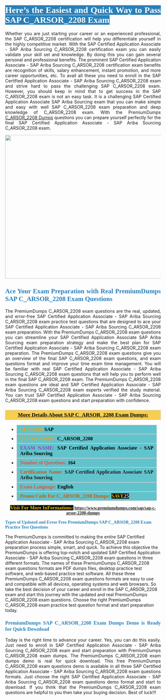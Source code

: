 <h1 style="text-align: justify;"><span style="color:#ffffff;"><span style="font-family:Georgia,serif;"><strong><span style="background-color:#2980b9;">Here’s the Easiest and Quick Way to Pass SAP C_ARSOR_2208 Exam</span></strong></span></span></h1>

<p style="text-align: justify;">Whether you are just starting your career or an experienced professional, the SAP C_ARSOR_2208 certification will help you differentiate yourself in the highly competitive market. With the SAP Certified Application Associate - SAP Ariba Sourcing C_ARSOR_2208 certification exam you can easily validate your skill set and knowledge. By doing this you can gain several personal and professional benefits. The prominent SAP Certified Application Associate - SAP Ariba Sourcing C_ARSOR_2208 certification exam benefits are recognition of skills, salary enhancement, instant promotion, and more career opportunities, etc. To avail all these you need to enroll in the SAP Certified Application Associate - SAP Ariba Sourcing C_ARSOR_2208 exam and strive hard to pass the challenging SAP C_ARSOR_2208 exam. However, you should keep in mind that to get success in the SAP C_ARSOR_2208 exam is not an easy task. It is a challenging SAP Certified Application Associate SAP Ariba Sourcing exam that you can make simple and easy with well SAP C_ARSOR_2208 exam preparation and deep knowledge of C_ARSOR_2208 exam. With the PremiumDumps <a href="https://www.premiumdumps.com/sap/sap-c-arsor-2208-dumps">C_ARSOR_2208 Dumps</a> questions you can prepare yourself perfectly for the final SAP Certified Application Associate - SAP Ariba Sourcing C_ARSOR_2208 exam.</p>

<p style="text-align: center;"><a href="https://www.premiumdumps.com/sap/sap-c-arsor-2208-dumps"><img alt="" src="https://i.imgur.com/KJGzbJ2.jpeg" style="width: 700px; height: 465px;" /></a></p>

<h2 style="text-align: justify;"><span style="color:#2980b9;"><span style="font-family:Georgia,serif;"><strong>Ace Your Exam Preparation with Real PremiumDumps SAP C_ARSOR_2208 Exam Questions</strong></span></span></h2>

<p style="text-align: justify;">The PremiumDumps C_ARSOR_2208 exam questions are the real, updated, and error-free SAP Certified Application Associate - SAP Ariba Sourcing C_ARSOR_2208 exam practice test questions that are designed to ace your SAP Certified Application Associate - SAP Ariba Sourcing C_ARSOR_2208 exam preparation. With the PremiumDumps C_ARSOR_2208 exam questions you can streamline your SAP Certified Application Associate SAP Ariba Sourcing exam preparation strategy and make the best plan for SAP Certified Application Associate - SAP Ariba Sourcing C_ARSOR_2208 exam preparation. The PremiumDumps C_ARSOR_2208 exam questions give you an overview of the final SAP C_ARSOR_2208 exam questions, and exam questions format and improve your time exam time management. You will be familiar with real SAP Certified Application Associate - SAP Ariba Sourcing C_ARSOR_2208 exam questions that will help you to perform well in the final SAP C_ARSOR_2208 exam. The PremiumDumps C_ARSOR_2208 exam questions are ideal and SAP Certified Application Associate - SAP Ariba Sourcing C_ARSOR_2208 exam experts verified the study material. You can trust SAP Certified Application Associate - SAP Ariba Sourcing C_ARSOR_2208 exam questions and start preparation with confidence.</p>

<h3 style="background: #f7ce50; border: 1px solid rgb(204, 204, 204); padding: 5px 10px; text-align: center;"><span style="font-family:Georgia,serif;"><u><u><span style="color:#000000;"><span style="font-size:11pt"><span style="line-height:normal"><b><span style="font-size:13.0pt"><span cambria="">More Details About SAP C_ARSOR_2208 Exam Dumps:</span></span></b></span></span></span></u></u></span></h3>

<ul>
	<li style="margin:0cm 10pt">
	<div style="background:#61c4cd; border: 1px solid rgb(204, 204, 204); padding: 5px 10px; text-align: justify;"><span style="font-family:Georgia,serif;"><span style="font-size:11pt"><span style="line-height:normal"><b><span style="font-size:12.0pt"><span new="" roman="" times=""><span style="color:#f39c12;">VENDOR:</span> <span style="color:#000000;">SAP</span></span></span></b></span></span></span></div>
	</li>
	<li style="margin:0cm 10pt">
	<div style="background: #61c4cd; border: 1px solid rgb(204, 204, 204); padding: 5px 10px; text-align: justify;"><span style="font-family:Georgia,serif;"><span style="font-size:11pt"><span style="line-height:normal"><b><span style="font-size:12.0pt"><span new="" roman="" times=""><span style="color:#f39c12;">EXAM CCODE:</span> <span style="color:#000000;">C_ARSOR_2208</span></span></span></b></span></span></span></div>
	</li>
	<li style="margin:0cm 10pt">
	<div style="background: #61c4cd; border: 1px solid rgb(204, 204, 204); padding: 5px 10px; text-align: justify;"><span style="font-family:Georgia,serif;"><span style="font-size:11pt"><span style="line-height:normal"><b><span style="font-size:12.0pt"><span new="" roman="" times=""><span style="color:#8e44ad;">EXAM NAME:</span> <span style="color:#000000;">SAP Certified Application Associate - SAP Ariba Sourcing</span></span></span></b></span></span></span></div>
	</li>
	<li style="margin:0cm 10pt">
	<div style="background: #61c4cd; border: 1px solid rgb(204, 204, 204); padding: 5px 10px;"><span style="font-family:Georgia,serif;"><span style="font-size:11pt"><span style="line-height:normal"><b><span style="font-size:12.0pt"><span new="" roman="" times=""><span style="color:#e74c3c;">Number of Questions:</span><span style="color:#000000;"><span style="color:#f1c40f;"> </span>164</span></span></span></b></span></span></span></div>
	</li>
	<li style="margin:0cm 10pt">
	<div style="background: #61c4cd; border: 1px solid rgb(204, 204, 204); padding: 5px 10px; text-align: justify;"><span style="font-family:Georgia,serif;"><span style="font-size:11pt"><span style="line-height:normal"><b><span style="font-size:12.0pt"><span new="" roman="" times=""><span style="color:#d35400;">Certification Name:</span> SAP Certified Application Associate SAP Ariba Sourcing</span></span></b></span></span></span></div>
	</li>
	<li style="margin:0cm 10pt">
	<div style="background: #61c4cd; border: 1px solid rgb(204, 204, 204); padding: 5px 10px; text-align: justify;"><span style="font-family:Georgia,serif;"><span style="font-size:11pt"><span style="line-height:normal"><b><span style="font-size:12.0pt"><span new="" roman="" times=""><span style="color:#e74c3c;">Exam Language:</span> <span style="color:#000000;">English</span></span></span></b></span></span></span></div>
	</li>
	<li style="margin:0cm 10pt">
	<div style="background: #61c4cd; border: 1px solid rgb(204, 204, 204); padding: 5px 10px;"><span style="font-family:Georgia,serif;"><span style="font-size:11pt"><span style="line-height:normal"><b><span style="font-size:12.0pt"><span new="" roman="" times=""><span style="color:#d35400;">Promo Code For C_ARSOR_2208 Dumps:</span><span style="color:#f1c40f;"> <span style="background-color:#000000;">SAVE</span></span><span style="color:#ffffff;"><span style="background-color:#000000;">25</span></span></span></span></b></span></span></span></div>
	</li>
</ul>

<p style="text-align: center;"><span style="font-family:Georgia,serif;"><strong><span style="font-size:16px;"><span style="color:#f1c40f;"><span style="background-color:#000000;">Visit For More InFormations:</span></span></span> <a href="https://www.premiumdumps.com/sap/sap-c-arsor-2208-dumps">https://www.premiumdumps.com/sap/sap-c-arsor-2208-dumps</a></strong></span></p>

<p><span style="color:#2980b9;"><span style="font-family:Georgia,serif;"><strong><strong><strong>Types of Updated and Error Free PremiumDumps SAP C_ARSOR_2208 Exam Practice Test Questions</strong></strong></strong></span></span></p>

<p>The PremiumDumps is committed to making the entire SAP Certified Application Associate - SAP Ariba Sourcing C_ARSOR_2208 exam preparation process simple, smart, and quick. To achieve this objective the PremiumDumps is offering top-notch and updated SAP Certified Application Associate - SAP Ariba Sourcing C_ARSOR_2208 exam questions in three different formats. The names of these PremiumDumps C_ARSOR_2208 exam questions formats are PDF dumps files, desktop practice test software, and web-based practice test software. All these three PremiumDumps C_ARSOR_2208 exam questions formats are easy to use and compatible with all devices, operating systems and web browsers. So take the best decision of your career and enroll in the SAP C_ARSOR_2208 exam and start this journey with the updated and real PremiumDumps C_ARSOR_2208 exam questions. Choose the right PremiumDumps C_ARSOR_2208 exam practice test question format and start preparation today.</p>

<h3 style="text-align: justify;"><span style="color:#2980b9;"><span style="font-family:Georgia,serif;"><strong><strong><strong>PremiumDumps SAP C_ARSOR_2208 Exam Dumps Demo is Ready for Quick Download</strong></strong></strong></span></span></h3>

<p style="text-align: justify;">Today is the right time to advance your career. Yes, you can do this easily. Just need to enroll in SAP Certified Application Associate - SAP Ariba Sourcing C_ARSOR_2208 exam and start preparation with PremiumDumps C_ARSOR_2208 exam dumps. The PremiumDumps C_ARSOR_2208 exam dumps demo is real for quick download. This free PremiumDumps C_ARSOR_2208 exam questions demo is available in all three SAP Certified Application Associate - SAP Ariba Sourcing C_ARSOR_2208 exam questions formats. Just choose the right SAP Certified Application Associate - SAP Ariba Sourcing C_ARSOR_2208 exam questions demo format and start to download. If you think that the PremiumDumps C_ARSOR_2208 exam questions are helpful to you then take your buying decision. Best of luck!!!</p>
